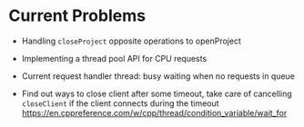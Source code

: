 # Current Problems

* Handling ``closeProject`` opposite operations to openProject

* Implementing a thread pool API for CPU requests

* Current request handler thread: busy waiting when no requests in queue
  
* Find out ways to close client after some timeout, take care of cancelling ``closeClient`` if the client connects during the timeout
  https://en.cppreference.com/w/cpp/thread/condition_variable/wait_for
